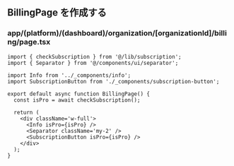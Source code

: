 ## BillingPage を作成する

### app/(platform)/(dashboard)/organization/\[organizationId]/billing/page.tsx

```tsx
import { checkSubscription } from '@/lib/subscription';
import { Separator } from '@/components/ui/separator';

import Info from '../_components/info';
import SubscriptionButton from './_components/subscription-button';

export default async function BillingPage() {
  const isPro = await checkSubscription();

  return (
    <div className='w-full'>
      <Info isPro={isPro} />
      <Separator className='my-2' />
      <SubscriptionButton isPro={isPro} />
    </div>
  );
}
```